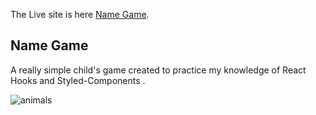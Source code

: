The Live site is here [Name Game](https://namegame.netlify.com).

## Name Game



A really simple child's game created to practice my knowledge of React Hooks and Styled-Components .

![animals](https://user-images.githubusercontent.com/20236080/68956030-2179cd80-07bf-11ea-9240-aae893c809af.png)
